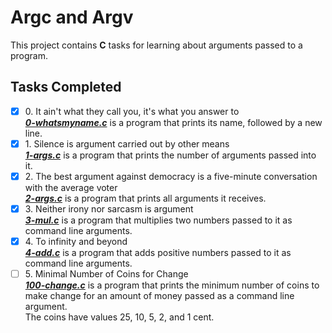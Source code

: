 # Argc and Argv

This project contains __C__ tasks for learning about arguments passed to a program.

## Tasks Completed

+ [x] 0\. It ain't what they call you, it's what you answer to<br/>_**[0-whatsmyname.c](0-whatsmyname.c)**_ is a program that prints its name, followed by a new line.
+ [x] 1\. Silence is argument carried out by other means<br/>_**[1-args.c](1-args.c)**_ is a program that prints the number of arguments passed into it.
+ [x] 2\. The best argument against democracy is a five-minute conversation with the average voter<br/>_**[2-args.c](2-args.c)**_ is a program that prints all arguments it receives.
+ [x] 3\. Neither irony nor sarcasm is argument<br/>_**[3-mul.c](3-mul.c)**_ is a program that multiplies two numbers passed to it as command line arguments.
+ [x] 4\. To infinity and beyond<br/>_**[4-add.c](4-add.c)**_ is a program that adds positive numbers passed to it as command line arguments.
+ [ ] 5\. Minimal Number of Coins for Change<br/>_**[100-change.c](100-change.c)**_ is a program that prints the minimum number of coins to make change for an amount of money passed as a command line argument.<br/>The coins have values 25, 10, 5, 2, and 1 cent.
